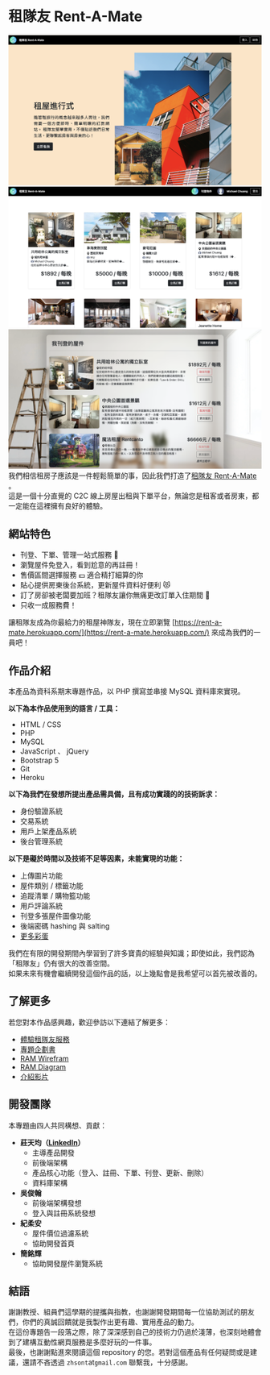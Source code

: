 # 租隊友 Rent-A-Mate

![網站首頁](home.png)
![瀏覽頁面](browse-logged.png)
![管理頁面](listings-sm-2.png)
我們相信租房子應該是一件輕鬆簡單的事，因此我們打造了[租隊友 Rent-A-Mate](https://rent-a-mate.herokuapp.com/) 。<br>
這是一個十分直覺的 C2C 線上房屋出租與下單平台，無論您是租客或者房東，都一定能在這裡擁有良好的體驗。

## 網站特色
* 刊登、下單、管理一站式服務 👏
* 瀏覽屋件免登入，看到尬意的再註冊！
* 售價區間選擇服務 💵 適合精打細算的你
* 貼心提供房東後台系統，更新屋件資料好便利 😻
* 訂了房卻被老闆要加班？租隊友讓你無痛更改訂單入住期間 👻
* 只收一成服務費！

讓租隊友成為你最給力的租屋神隊友，現在立即瀏覽 [https://rent-a-mate.herokuapp.com/](https://rent-a-mate.herokuapp.com/) 來成為我們的一員吧！

## 作品介紹
本產品為資科系期末專題作品，以 PHP 撰寫並串接 MySQL 資料庫來實現。

**以下為本作品使用到的語言 / 工具：**
* HTML / CSS
* PHP
* MySQL
* JavaScript 、 jQuery
* Bootstrap 5
* Git
* Heroku

**以下為我們在發想所提出產品需具備，且有成功實踐的的技術訴求：**
- 身份驗證系統
- 交易系統
- 用戶上架產品系統
- 後台管理系統

**以下是礙於時間以及技術不足等因素，未能實現的功能：**
- 上傳圖片功能
- 屋件類別 / 標籤功能
- 追蹤清單 / 購物籃功能
- 用戶評論系統
- 刊登多張屋件圖像功能
- 後端密碼 hashing 與 salting
- [更多彩蛋](https://youtu.be/dQw4w9WgXcQ)

我們在有限的開發期間內學習到了許多寶貴的經驗與知識；即使如此，我們認為「租隊友」仍有很大的改善空間。<br>
如果未來有機會繼續開發這個作品的話，以上幾點會是我希望可以首先被改善的。

## 了解更多
若您對本作品感興趣，歡迎參訪以下連結了解更多：
* [體驗租隊友服務](https://rent-a-mate.herokuapp.com/)
* [專題企劃書](https://docs.google.com/presentation/d/1e0ffrRQENIpJt2ZW6IAH-BKGnpZ3mQmffFPoZhEqSm8/edit?usp=sharing)
* [RAM Wirefram](https://whimsical.com/ram-YTskLpMFG6a5HZAzjorJ4)
* [RAM Diagram](https://miro.com/app/board/uXjVOwr4cqY=/?share_link_id=323276862411)
* [介紹影片](https://youtu.be/HGWa5t9bKm8)

## 開發團隊
本專題由四人共同構想、貢獻：
* **莊天均（[LinkedIn](https://www.linkedin.com/in/zhsont/)）**
    * 主導產品開發
    * 前後端架構
    * 產品核心功能（登入、註冊、下單、刊登、更新、刪除）
    * 資料庫架構
* **吳俊翰**
    * 前後端架構發想
    * 登入與註冊系統發想
* **紀柔安**
    * 屋件價位過濾系統
    * 協助開發首頁
* **簡銘輝**
    * 協助開發屋件瀏覽系統

## 結語

謝謝教授、組員們這學期的提攜與指教，也謝謝開發期間每一位協助測試的朋友們，你們的真誠回饋就是我製作出更有趣、實用產品的動力。<br>
在這份專題告一段落之際，除了深深感到自己的技術力仍過於淺薄，也深刻地體會到了建構互動性網頁服務是多麼好玩的一件事。<br>
最後，也謝謝點進來閱讀這個 repository 的您。若對這個產品有任何疑問或是建議，還請不吝透過 `zhsont`at`gmail.com` 聯繫我，十分感謝。
